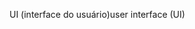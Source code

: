 <span data-ttu-id="19455-101">UI (interface do usuário)</span><span class="sxs-lookup"><span data-stu-id="19455-101">user interface (UI)</span></span>